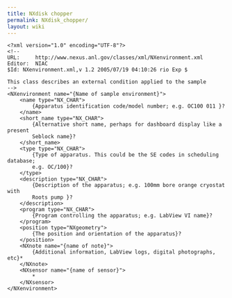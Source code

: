 ```yaml
---
title: NXdisk chopper
permalink: NXdisk_chopper/
layout: wiki
---
```


    <?xml version="1.0" encoding="UTF-8"?>
    <!--
    URL:     http://www.nexus.anl.gov/classes/xml/NXenvironment.xml
    Editor:  NIAC
    $Id: NXenvironment.xml,v 1.2 2005/07/19 04:10:26 rio Exp $

    This class describes an external condition applied to the sample
    -->
    <NXenvironment name="{Name of sample environment}">
        <name type="NX_CHAR">
            {Apparatus identification code/model number; e.g. OC100 011 }?
        </name>
        <short_name type="NX_CHAR">
            {Alternative short name, perhaps for dashboard display like a present 
            Seblock name}?
        </short_name>
        <type type="NX_CHAR">
            {Type of apparatus. This could be the SE codes in scheduling database; 
            e.g. OC/100}?
        </type>
        <description type="NX_CHAR">
            {Description of the apparatus; e.g. 100mm bore orange cryostat with 
            Roots pump }?
        </description>
        <program type="NX_CHAR">
            {Program controlling the apparatus; e.g. LabView VI name}?
        </program>
        <position type="NXgeometry">
            {The position and orientation of the apparatus}?
        </position>
        <NXnote name="{name of note}">
            {Additional information, LabView logs, digital photographs, etc}*
        </NXnote>
        <NXsensor name="{name of sensor}">
            *
        </NXsensor>
    </NXenvironment>
